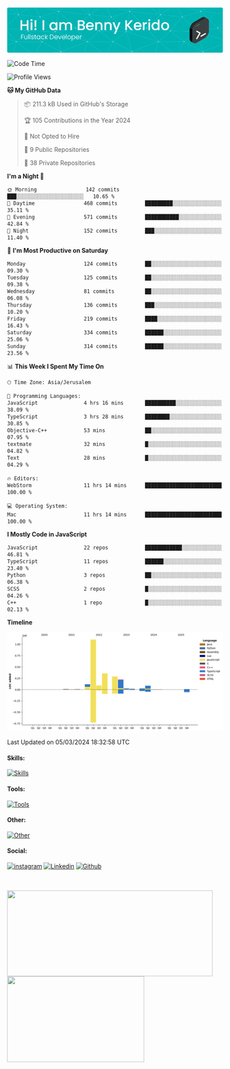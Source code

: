 ![Header](./header.png)


<!--START_SECTION:waka-->
![Code Time](http://img.shields.io/badge/Code%20Time-508%20hrs%2024%20mins-blue)

![Profile Views](http://img.shields.io/badge/Profile%20Views-0-blue)

**🐱 My GitHub Data** 

> 📦 211.3 kB Used in GitHub's Storage 
 > 
> 🏆 105 Contributions in the Year 2024
 > 
> 🚫 Not Opted to Hire
 > 
> 📜 9 Public Repositories 
 > 
> 🔑 38 Private Repositories 
 > 
**I'm a Night 🦉** 

```text
🌞 Morning                142 commits         ███░░░░░░░░░░░░░░░░░░░░░░   10.65 % 
🌆 Daytime                468 commits         █████████░░░░░░░░░░░░░░░░   35.11 % 
🌃 Evening                571 commits         ███████████░░░░░░░░░░░░░░   42.84 % 
🌙 Night                  152 commits         ███░░░░░░░░░░░░░░░░░░░░░░   11.40 % 
```
📅 **I'm Most Productive on Saturday** 

```text
Monday                   124 commits         ██░░░░░░░░░░░░░░░░░░░░░░░   09.30 % 
Tuesday                  125 commits         ██░░░░░░░░░░░░░░░░░░░░░░░   09.38 % 
Wednesday                81 commits          ██░░░░░░░░░░░░░░░░░░░░░░░   06.08 % 
Thursday                 136 commits         ███░░░░░░░░░░░░░░░░░░░░░░   10.20 % 
Friday                   219 commits         ████░░░░░░░░░░░░░░░░░░░░░   16.43 % 
Saturday                 334 commits         ██████░░░░░░░░░░░░░░░░░░░   25.06 % 
Sunday                   314 commits         ██████░░░░░░░░░░░░░░░░░░░   23.56 % 
```


📊 **This Week I Spent My Time On** 

```text
🕑︎ Time Zone: Asia/Jerusalem

💬 Programming Languages: 
JavaScript               4 hrs 16 mins       ██████████░░░░░░░░░░░░░░░   38.09 % 
TypeScript               3 hrs 28 mins       ████████░░░░░░░░░░░░░░░░░   30.85 % 
Objective-C++            53 mins             ██░░░░░░░░░░░░░░░░░░░░░░░   07.95 % 
textmate                 32 mins             █░░░░░░░░░░░░░░░░░░░░░░░░   04.82 % 
Text                     28 mins             █░░░░░░░░░░░░░░░░░░░░░░░░   04.29 % 

🔥 Editors: 
WebStorm                 11 hrs 14 mins      █████████████████████████   100.00 % 

💻 Operating System: 
Mac                      11 hrs 14 mins      █████████████████████████   100.00 % 
```

**I Mostly Code in JavaScript** 

```text
JavaScript               22 repos            ████████████░░░░░░░░░░░░░   46.81 % 
TypeScript               11 repos            ██████░░░░░░░░░░░░░░░░░░░   23.40 % 
Python                   3 repos             ██░░░░░░░░░░░░░░░░░░░░░░░   06.38 % 
SCSS                     2 repos             █░░░░░░░░░░░░░░░░░░░░░░░░   04.26 % 
C++                      1 repo              █░░░░░░░░░░░░░░░░░░░░░░░░   02.13 % 
```



**Timeline**

![Lines of Code chart](https://raw.githubusercontent.com/bennykerido/bennykerido/main/assets/bar_graph.png)


 Last Updated on 05/03/2024 18:32:58 UTC
<!--END_SECTION:waka-->
#### Skills:
[![Skills](https://skillicons.dev/icons?i=js,ts,html,css,py&perline=5&theme=dark)](https://skillicons.dev)

#### Tools:
[![Tools](https://skillicons.dev/icons?i=react,nextjs,redux,nestjs,nodejs,express,sass,jquery&perline=5&theme=dark)](https://skillicons.dev)

#### Other:
[![Other](https://skillicons.dev/icons?i=bun,git,firebase,idea,postman,netlify,mongodb,materialui,figma,docker,eclipse,ps,ai,xd&perline=5&theme=dark)](https://skillicons.dev)

#### Social:
[![instagram](https://skillicons.dev/icons?i=instagram&perline=5&theme=dark)](https://www.instagram.com/bennykerido)
[![Linkedin](https://skillicons.dev/icons?i=linkedin&perline=5&theme=dark)](https://www.linkedin.com/in/bennykerido)
[![Github](https://skillicons.dev/icons?i=github&perline=5&theme=dark)](https://www.github.com/bennykerido)

<br/>
<br/>

<a href="https://github.com/bennykerido">
  <img height=200 width=480 align="center" src="https://github-readme-stats.vercel.app/api?username=bennykerido&hide=prs,contribs&show_icons=true&card_width=320" />
</a>
<a href="https://github.com/bennykerido">
  <img height=200 width=320 align="center" src="https://github-readme-stats.vercel.app/api/top-langs/?username=bennykerido&layout=compact&card_width=320" />
</a>

